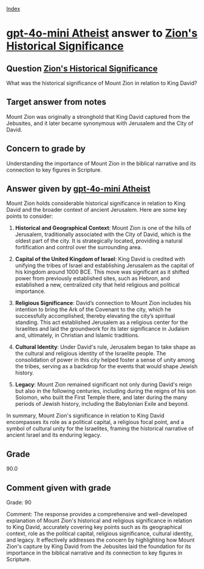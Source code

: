 
[Index](../../index.md)
# [gpt-4o-mini Atheist](../../answering_models/gpt-4o-mini_Atheist.md) answer to [Zion's Historical Significance](../../questions/Zion's_Historical_Significance.md)

## Question [Zion's Historical Significance](../../questions/Zion's_Historical_Significance.md)
What was the historical significance of Mount Zion in relation to King David?

## Target answer from notes
Mount Zion was originally a stronghold that King David captured from the Jebusites, and it later became synonymous with Jerusalem and the City of David.

## Concern to grade by
Understanding the importance of Mount Zion in the biblical narrative and its connection to key figures in Scripture.

## Answer given by [gpt-4o-mini Atheist](../../answering_models/gpt-4o-mini_Atheist.md)
Mount Zion holds considerable historical significance in relation to King David and the broader context of ancient Jerusalem. Here are some key points to consider:

1. **Historical and Geographical Context**: Mount Zion is one of the hills of Jerusalem, traditionally associated with the City of David, which is the oldest part of the city. It is strategically located, providing a natural fortification and control over the surrounding area.

2. **Capital of the United Kingdom of Israel**: King David is credited with unifying the tribes of Israel and establishing Jerusalem as the capital of his kingdom around 1000 BCE. This move was significant as it shifted power from previously established sites, such as Hebron, and established a new, centralized city that held religious and political importance.

3. **Religious Significance**: David’s connection to Mount Zion includes his intention to bring the Ark of the Covenant to the city, which he successfully accomplished, thereby elevating the city’s spiritual standing. This act established Jerusalem as a religious center for the Israelites and laid the groundwork for its later significance in Judaism and, ultimately, in Christian and Islamic traditions.

4. **Cultural Identity**: Under David's rule, Jerusalem began to take shape as the cultural and religious identity of the Israelite people. The consolidation of power in this city helped foster a sense of unity among the tribes, serving as a backdrop for the events that would shape Jewish history.

5. **Legacy**: Mount Zion remained significant not only during David's reign but also in the following centuries, including during the reigns of his son Solomon, who built the First Temple there, and later during the many periods of Jewish history, including the Babylonian Exile and beyond.

In summary, Mount Zion's significance in relation to King David encompasses its role as a political capital, a religious focal point, and a symbol of cultural unity for the Israelites, framing the historical narrative of ancient Israel and its enduring legacy.

## Grade
90.0

## Comment given with grade
Grade: 90

Comment: The response provides a comprehensive and well-developed explanation of Mount Zion's historical and religious significance in relation to King David, accurately covering key points such as its geographical context, role as the political capital, religious significance, cultural identity, and legacy. It effectively addresses the concern by highlighting how Mount Zion's capture by King David from the Jebusites laid the foundation for its importance in the biblical narrative and its connection to key figures in Scripture.

